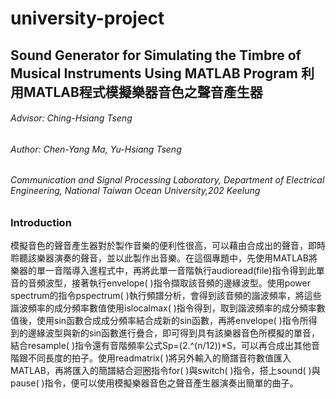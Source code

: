 # university-project

## Sound Generator for Simulating the Timbre of Musical Instruments Using MATLAB Program 利用MATLAB程式模擬樂器音色之聲音產生器

###### Advisor: Ching-Hsiang Tseng
###### Author: Chen-Yang Ma, Yu-Hsiang Tseng
###### Communication and Signal Processing Laboratory, Department of Electrical Engineering, National Taiwan Ocean University,202 Keelung

### Introduction

   模擬音色的聲音產生器對於製作音樂的便利性很高，可以藉由合成出的聲音，即時聆聽該樂器演奏的聲音，並以此製作出音樂。在這個專題中，先使用MATLAB將樂器的單一音階導入進程式中，再將此單一音階執行audioread(file)指令得到此單音的音頻波型，接著執行envelope( )指令擷取該音頻的邊緣波型。使用power spectrum的指令pspectrum( )執行頻譜分析，會得到該音頻的諧波頻率，將這些諧波頻率的成分頻率數值使用islocalmax( )指令得到，取到諧波頻率的成分頻率數值後，使用sin函數合成成分頻率結合成新的sin函數，再將envelope( )指令所得到的邊緣波型與新的sin函數進行疊合，即可得到具有該樂器音色所模擬的單音，結合resample( )指令還有音階頻率公式Sp=(2.^(n/12))*S，可以再合成出其他音階跟不同長度的拍子。使用readmatrix( )將另外輸入的簡譜音符數值匯入MATLAB，再將匯入的簡譜結合迴圈指令for( )與switch( )指令，搭上sound( )與pause( )指令，便可以使用模擬樂器音色之聲音產生器演奏出簡單的曲子。
